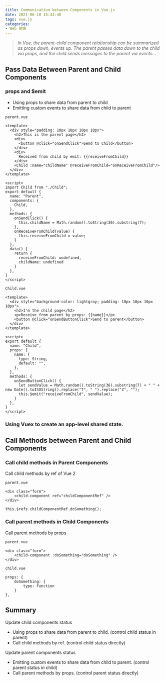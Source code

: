 ```yaml
---
title: Communication between Components in Vue.js
date: 2021-06-10 15:43:40
tags: vue.js
categories:
- Web 前端
---
```


> *In Vue, the parent-child component relationship can be summarized as props down, events up. The parent passes data down to the child via props, and the child sends messages to the parent via events...*

## Pass Data Between Parent and Child Components

### props and $emit

- Using props to share data from parent to child
- Emitting custom events to share data from child to parent

`parent.vue`

```vue
<template>
  <div style="padding: 10px 10px 10px 10px">
    <h2>This is the parent page</h2>
    <div>
      <button @click="onSendClick">Send to Child</button>
    </div>
    <div>
      Received from child by emit: {{receiveFromChild}}
    </div>
    <Child :name="childName" @receiveFromChild="onReceiveFromChild"/>
  </div>
</template>

<script>
import Child from "./Child";
export default {
  name: "Parent",
  components: {
    Child,
  },
  methods: {
    onSendClick() {
      this.childName = Math.random().toString(36).substring(7);
    },
    onReceiveFromChild(value) {
      this.receiveFromChild = value;
    }
  },
  data() {
    return {
      receiveFromChild: undefined,
      childName: undefined
    }
  },
}
</script>
```

`Child.vue`

```vue
<template>
  <div style="background-color: lightgray; padding: 10px 10px 10px 10px">
    <h2>I'm the child page</h2>
    <p>Receive from parent by props: {{name}}</p>
    <button @click="onSendButtonClick">Send to parent</button>
  </div>
</template>

<script>
export default {
  name: "Child",
  props: {
    name: {
      type: String,
      default: "",
    },
  },
  methods: {
    onSendButtonClick() {
      let sendValue = Math.random().toString(36).substring(7) + " " + new Date().toISOString().replace("T", " ").replace("Z", "");
      this.$emit("receiveFromChild", sendValue);
    }
  },
}
</script>
```

### Using Vuex to create an app-level shared state.

## Call Methods between Parent and Child Components

### Call child methods in Parent Components

Call child methods by ref of Vue 2

`parent.vue`

```vue
<div class="form">                          
    <child-component ref="childComponentRef" />                
</div>
```

```vue
this.$refs.childComponentRef.doSomething();
```

### Call parent methods  in Child Components

Call parent methods by props

`parent.vue`

```vue
<div class="form">                          
    <child-component :doSomething="doSomething" />           
</div>
```

`child.vue`

```vue
props: {
    doSomething: {
    	type: Function
    }
},
```

## Summary

Update child components status

- Using props to share data from parent to child. (control child status in parent)
- Call child methods by ref. (control child status directly)

Update parent components status

- Emitting custom events to share data from child to parent. (control parent status in child)
- Call parent methods by props. (control parent status directly)
